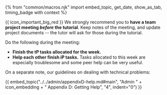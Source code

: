 {% from "common/macros.njk" import embed_topic, get_date, show_as_tab, timing_badge with context %}

<box dismissible>

{{ icon_important_big_red }} We strongly recommend you to **have a team project meeting _before_ the tutorial**. Keep notes of the meeting, and update project documents -- the tutor will ask for those during the tutorial.

Do the following during the meeting:
* **Finish the tP tasks allocated for the week.**
* **Help each other finish iP tasks.** Tasks allocated to this week are especially troublesome and some peer help can be very useful.<br>

On a separate note, our guidelines on dealing with technical problems:

{{ embed_topic("../../admin/appendixD-help.md#main", "Admin " + icon_embedding + " Appendix D: Getting Help", "4", indent="0") }}
</box>

